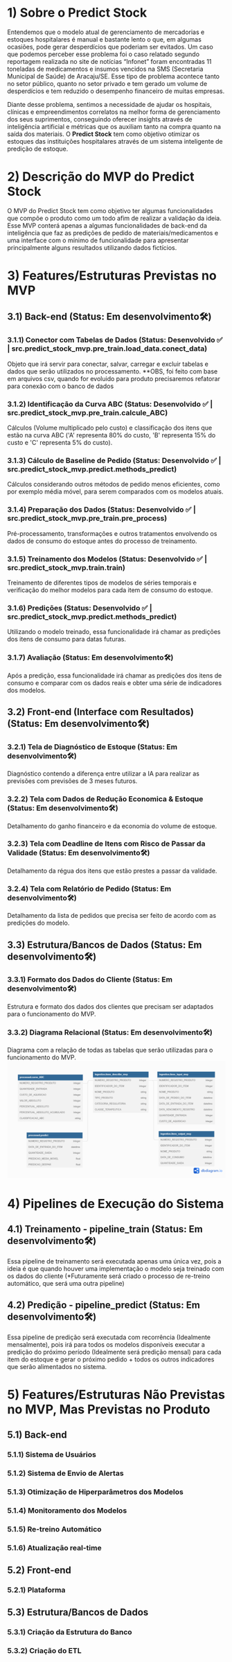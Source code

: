 # 1) Sobre o Predict Stock
Entendemos que o modelo atual de gerenciamento de mercadorias e estoques hospitalares é manual e bastante lento o que, em algumas ocasiões, pode gerar desperdícios que poderiam ser evitados. Um caso que podemos perceber esse problema foi o caso relatado segundo reportagem realizada no site de notícias “Infonet” foram encontradas 11 toneladas de medicamentos e insumos vencidos na SMS (Secretaria Municipal de Saúde) de Aracaju/SE. Esse tipo de problema acontece tanto no setor público, quanto no setor privado e tem gerado um volume de desperdícios e tem reduzido o desempenho financeiro de muitas empresas.

Diante desse problema, sentimos a necessidade de ajudar os hospitais, clínicas e empreendimentos correlatos na melhor forma de gerenciamento dos seus suprimentos, conseguindo oferecer insights através de inteligência artificial e métricas que os auxiliam tanto na compra quanto na saída dos materiais. O **Predict Stock** tem como objetivo otimizar os estoques das instituições hospitalares através de um sistema inteligente de predição de estoque.

# 2) Descrição do MVP do Predict Stock
O MVP do Predict Stock tem como objetivo ter algumas funcionalidades que compõe o produto como um todo afim de realizar a validação da ideia. Esse MVP conterá apenas a algumas funcionalidades de back-end da inteligência que faz as predições de pedido de materiais/medicamentos e uma interface com o mínimo de funcionalidade para apresentar principalmente alguns resultados utilizando dados fictícios.

# 3) Features/Estruturas Previstas no MVP
## 3.1) Back-end (Status: Em desenvolvimento🛠️)

### 3.1.1) Conector com Tabelas de Dados (Status: Desenvolvido ✅ | src.predict_stock_mvp.pre_train.load_data.conect_data)
Objeto que irá servir para conectar, salvar, carregar e excluir tabelas e dados que serão utilizados no processamento.
**OBS, foi feito com base em arquivos csv, quando for evoluido para produto precisaremos refatorar para conexão com o banco de dados

### 3.1.2) Identificação da Curva ABC (Status: Desenvolvido ✅ | src.predict_stock_mvp.pre_train.calcule_ABC)
Cálculos (Volume multiplicado pelo custo) e classificação dos itens que estão na curva ABC ('A' representa 80% do custo, 'B' representa 15% do custo e 'C' representa 5% do custo).

### 3.1.3) Cálculo de Baseline de Pedido (Status: Desenvolvido ✅ | src.predict_stock_mvp.predict.methods_predict)
Cálculos considerando outros métodos de pedido menos eficientes, como por exemplo média móvel, para serem comparados com os modelos atuais.

### 3.1.4) Preparação dos Dados (Status: Desenvolvido ✅ | src.predict_stock_mvp.pre_train.pre_process)
Pré-processamento, transformações e outros tratamentos envolvendo os dados de consumo do estoque antes do processo de treinamento.

### 3.1.5) Treinamento dos Modelos (Status: Desenvolvido ✅ | src.predict_stock_mvp.train.train)
Treinamento de diferentes tipos de modelos de séries temporais e verificação do melhor modelos para cada item de consumo do estoque.

### 3.1.6) Predições (Status: Desenvolvido ✅ | src.predict_stock_mvp.predict.methods_predict)
Utilizando o modelo treinado, essa funcionalidade irá chamar as predições dos itens de consumo para datas futuras.

### 3.1.7) Avaliação (Status: Em desenvolvimento🛠️)
Após a predição, essa funcionalidade irá chamar as predições dos itens de consumo e comparar com os dados reais e obter uma série de indicadores dos modelos.

## 3.2) Front-end (Interface com Resultados) (Status: Em desenvolvimento🛠️)
### 3.2.1) Tela de Diagnóstico de Estoque (Status: Em desenvolvimento🛠️)
Diagnóstico contendo a diferença entre utilizar a IA para realizar as previsões com previsões de 3 meses futuros.

### 3.2.2) Tela com Dados de Redução Economica & Estoque (Status: Em desenvolvimento🛠️)
Detalhamento do ganho financeiro e da economia do volume de estoque.

### 3.2.3) Tela com Deadline de Itens com Risco de Passar da Validade (Status: Em desenvolvimento🛠️)
Detalhamento da régua dos itens que estão prestes a passar da validade.

### 3.2.4) Tela com Relatório de Pedido (Status: Em desenvolvimento🛠️)
Detalhamento da lista de pedidos que precisa ser feito de acordo com as predições do modelo.

## 3.3) Estrutura/Bancos de Dados (Status: Em desenvolvimento🛠️)
### 3.3.1) Formato dos Dados do Cliente (Status: Em desenvolvimento🛠️)
Estrutura e formato dos dados dos clientes que precisam ser adaptados para o funcionamento do MVP.

### 3.3.2) Diagrama Relacional (Status: Em desenvolvimento🛠️)
Diagrama com a relação de todas as tabelas que serão utilizadas para o funcionamento do MVP.
![image](data/diagrams_data/MVP%20Predict%20Stock.png)

# 4) Pipelines de Execução do Sistema
## 4.1) Treinamento - pipeline_train (Status: Em desenvolvimento🛠️)
Essa pipeline de treinamento será executada apenas uma única vez, pois a ideia é que quando houver uma implementação o modelo seja treinado com os dados do cliente (*Futuramente será criado o processo de re-treino automático, que será uma outra pipeline)

## 4.2) Predição - pipeline_predict (Status: Em desenvolvimento🛠️)
Essa pipeline de predição será executada com recorrência (Idealmente mensalmente), pois irá para todos os modelos disponíveis executar a predição do próximo período (Idealmente será predição mensal) para cada item do estoque e gerar o próximo pedido + todos os outros indicadores que serão alimentados no sistema.

# 5) Features/Estruturas Não Previstas no MVP, Mas Previstas no Produto
## 5.1) Back-end
### 5.1.1) Sistema de Usuários
### 5.1.2) Sistema de Envio de Alertas
### 5.1.3) Otimização de Hiperparâmetros dos Modelos
### 5.1.4) Monitoramento dos Modelos
### 5.1.5) Re-treino Automático
### 5.1.6) Atualização real-time

## 5.2) Front-end
### 5.2.1) Plataforma

## 5.3) Estrutura/Bancos de Dados
### 5.3.1) Criação da Estrutura do Banco
### 5.3.2) Criação do ETL
